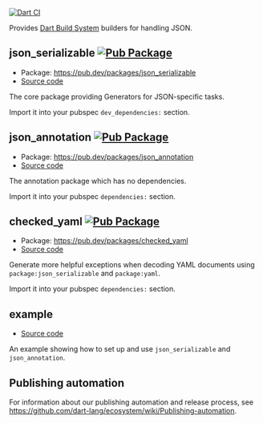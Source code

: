 [![Dart CI](https://github.com/google/json_serializable.dart/workflows/Dart%20CI/badge.svg)](https://github.com/google/json_serializable.dart/actions?query=workflow%3A%22Dart+CI%22)

Provides [Dart Build System] builders for handling JSON.

## json_serializable [![Pub Package](https://img.shields.io/pub/v/json_serializable.svg)](https://pub.dev/packages/json_serializable)

- Package: <https://pub.dev/packages/json_serializable>
- [Source code](json_serializable)

The core package providing Generators for JSON-specific tasks.

Import it into your pubspec `dev_dependencies:` section.

## json_annotation [![Pub Package](https://img.shields.io/pub/v/json_annotation.svg)](https://pub.dev/packages/json_annotation)

- Package: <https://pub.dev/packages/json_annotation>
- [Source code](json_annotation)

The annotation package which has no dependencies.

Import it into your pubspec `dependencies:` section.

## checked_yaml [![Pub Package](https://img.shields.io/pub/v/checked_yaml.svg)](https://pub.dev/packages/checked_yaml)

- Package: <https://pub.dev/packages/checked_yaml>
- [Source code](checked_yaml)

Generate more helpful exceptions when decoding YAML documents using
`package:json_serializable` and `package:yaml`.

Import it into your pubspec `dependencies:` section.

## example

- [Source code](example)

An example showing how to set up and use `json_serializable` and
`json_annotation`.

[dart build system]: https://github.com/dart-lang/build

## Publishing automation

For information about our publishing automation and release process, see
https://github.com/dart-lang/ecosystem/wiki/Publishing-automation.
